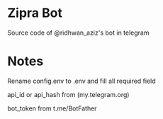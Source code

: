 # Zipra Bot
Source code of @ridhwan_aziz's bot in telegram

# Notes
Rename config.env to .env and fill all required field

api_id or api_hash from (my.telegram.org)

bot_token from t.me/BotFather

